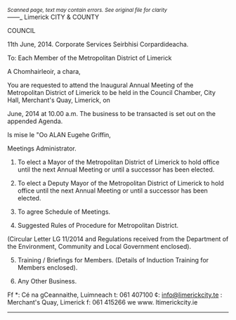 *<small>Scanned page, text may contain errors. See original file for clarity</small>*  
——_
Limerick
CITY & COUNTY

COUNCIL

11th June, 2014.
Corporate Services
Seirbhisi Corpardideacha.

To: Each Member of the Metropolitan District of Limerick

A Chomhairleoir, a chara,

You are requested to attend the Inaugural Annual Meeting of the Metropolitan District of
Limerick to be held in the Council Chamber, City Hall, Merchant's Quay, Limerick, on

June, 2014 at 10.00 a.m. The business to be transacted is set out on the
appended Agenda.

Is mise le "Oo
ALAN
Eugehe Griffin,

Meetings Administrator.

1. To elect a Mayor of the Metropolitan District of Limerick to hold office until the next
Annual Meeting or until a successor has been elected.

2. To elect a Deputy Mayor of the Metropolitan District of Limerick to hold office until
the next Annual Meeting or until a successor has been elected.

3. To agree Schedule of Meetings.

4. Suggested Rules of Procedure for Metropolitan District.

(Circular Letter LG 11/2014 and Regulations received from the Department of the
Environment, Community and Local Government enclosed).

5. Training / Briefings for Members.
(Details of Induction Training for Members enclosed).

6. Any Other Business.

Ff *: Cé na gCeannaithe, Luimneach t: 061 407100 ¢: info@limerickcity.te
: Merchant's Quay, Limerick f: 061 415266 we www. ltimerickcity.ie

---
